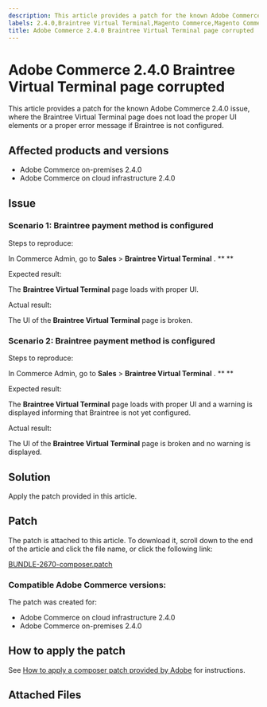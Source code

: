 ```yaml
---
description: This article provides a patch for the known Adobe Commerce 2.4.0 issue, where the Braintree Virtual Terminal page does not load the proper UI elements or a proper error message if Braintree is not configured.
labels: 2.4.0,Braintree Virtual Terminal,Magento Commerce,Magento Commerce Cloud,known issues,patch,troubleshooting,Adobe Commerce,on-premises,cloud infrastructure
title: Adobe Commerce 2.4.0 Braintree Virtual Terminal page corrupted
---
```


# Adobe Commerce 2.4.0 Braintree Virtual Terminal page corrupted

This article provides a patch for the known Adobe Commerce 2.4.0 issue, where the Braintree Virtual Terminal page does not load the proper UI elements or a proper error message if Braintree is not configured.

## Affected products and versions

* Adobe Commerce on-premises 2.4.0
* Adobe Commerce on cloud infrastructure 2.4.0

## Issue

### Scenario 1: Braintree payment method is configured

 <span class="wysiwyg-underline">Steps to reproduce:</span>

In Commerce Admin, go to **Sales** > **Braintree Virtual Terminal** . ** **

 <span class="wysiwyg-underline">Expected result:</span>

The **Braintree Virtual Terminal** page loads with proper UI.

 <span class="wysiwyg-underline">Actual result:</span>

The UI of the **Braintree Virtual Terminal** page is broken.

### Scenario 2: Braintree payment method is configured

 <span class="wysiwyg-underline">Steps to reproduce:</span>

In Commerce Admin, go to **Sales** > **Braintree Virtual Terminal** . ** **

 <span class="wysiwyg-underline">Expected result:</span>

The **Braintree Virtual Terminal** page loads with proper UI and a warning is displayed informing that Braintree is not yet configured.

 <span class="wysiwyg-underline">Actual result:</span>

The UI of the **Braintree Virtual Terminal** page is broken and no warning is displayed.

## Solution

Apply the patch provided in this article.

## Patch

The patch is attached to this article. To download it, scroll down to the end of the article and click the file name, or click the following link:

 [BUNDLE-2670-composer.patch](assets/BUNDLE-2670-composer.patch.zip)

### Compatible Adobe Commerce versions:

The patch was created for:

* Adobe Commerce on cloud infrastructure 2.4.0
* Adobe Commerce on-premises 2.4.0

## How to apply the patch

See [How to apply a composer patch provided by Adobe](https://support.magento.com/hc/en-us/articles/360028367731) for instructions.

## Attached Files